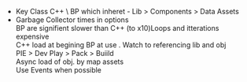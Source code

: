 - Key Class C++ \ BP which inheret  - Lib > Components >  Data Assets    
- Garbage Collector times in options  
BP are signifient slower than C++ (to x10)Loops and itterations expensive   
C++ load at begining BP at use . Watch to referencing lib and obj  
PIE > Dev Play > Pack > Buiild    
Async load of obj. by map assets     
Use Events when possible  
